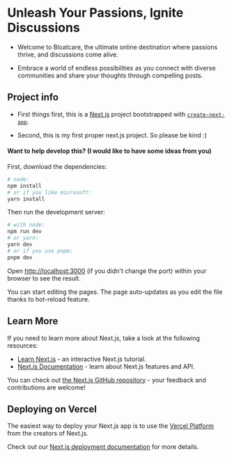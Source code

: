 # Unleash Your Passions, Ignite Discussions

- Welcome to Bloatcare, the ultimate online destination where passions thrive, and discussions come alive.

- Embrace a world of endless possibilities as you connect with diverse communities and share your thoughts through compelling posts.

## Project info

- First things first, this is a [Next.js](https://nextjs.org/) project bootstrapped with [`create-next-app`](https://github.com/vercel/next.js/tree/canary/packages/create-next-app).

- Second, this is my first proper next.js project. So please be kind :)

#### Want to help develop this? (I would like to have some ideas from you)

First, download the dependencies:

```bash
# node:
npm install
# or if you like microsoft:
yarn install
```

Then run the development server:

```bash
# with node:
npm run dev
# or yarn:
yarn dev
# or if you use pnpm:
pnpm dev
```

Open [http://localhost:3000](http://localhost:3000) (if you didn't change the port) within your browser to see the result.

You can start editing the pages. The page auto-updates as you edit the file thanks to hot-reload feature.

## Learn More

If you need to learn more about Next.js, take a look at the following resources:

- [Learn Next.js](https://nextjs.org/learn) - an interactive Next.js tutorial.
- [Next.js Documentation](https://nextjs.org/docs) - learn about Next.js features and API.

You can check out [the Next.js GitHub repository](https://github.com/vercel/next.js/) - your feedback and contributions are welcome!

## Deploying on Vercel

The easiest way to deploy your Next.js app is to use the [Vercel Platform](https://vercel.com/new?utm_medium=default-template&filter=next.js&utm_source=create-next-app&utm_campaign=create-next-app-readme) from the creators of Next.js.

Check out our [Next.js deployment documentation](https://nextjs.org/docs/deployment) for more details.
